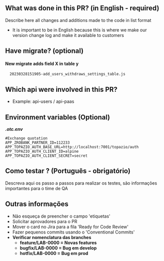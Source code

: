 ## What was done in this PR? (in English - required)

Describe here all changes and additions made to the code in list format

 - It is important to be in English because this is where we make our version change log and make it available to customers
 
## Have migrate? (optional)

#### New migrate adds field X in table y

```
  20230328151905-add_users_withdraws_settings_table.js
```

## Which api were involved in this PR?

- Example: api-users / api-paas

##  Environment variables (Optional) 

***.otc.env***

```
#Exchange quotation
APP_ZROBANK_PARTNER_ID=112233
APP_TOPAZIO_AUTH_BASE_URL=http://localhost:7001/topazio/auth
APP_TOPAZIO_AUTH_CLIENT_ID=alpine
APP_TOPAZIO_AUTH_CLIENT_SECRET=secret
```

## Como testar ? (Português - obrigatório)

Descreva aqui os passo a passos para realizar os testes, são informações importantes para o time de QA

## Outras informações 

- Não esqueça de preencher o campo 'etiquetas'
- Solicitar aprovadores para o PR
- Mover o card no Jira para a fila 'Ready for Code Review'
- Fazer pequenos commits usando o 'Conventional Commits'
- **Verificar nomenclatura das branches**
  - **feature/LAB-0000 = Novas features**
  - **bugfix/LAB-0000  = Bug em develop**
  - **hotfix/LAB-0000  = Bug em prod**
